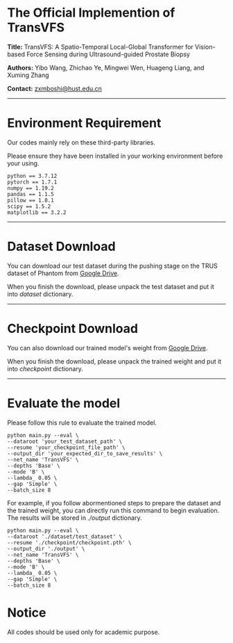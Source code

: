 # The Official Implemention of TransVFS 

**Title:** TransVFS: A Spatio-Temporal Local-Global Transformer for Vision-based Force Sensing during Ultrasound-guided Prostate Biopsy 

**Authors:** Yibo Wang, Zhichao Ye, Mingwei Wen, Huageng Liang, and Xuming Zhang

**Contact:** zxmboshi@hust.edu.cn

--- 

# Environment Requirement 

Our codes mainly rely on these third-party libraries. 

Please ensure they have been installed in your working environment before your using. 
```
python == 3.7.12 
pytorch == 1.7.1 
numpy == 1.19.2 
pandas == 1.1.5 
pillow == 1.8.1 
scipy == 1.5.2 
matplotlib == 3.2.2 
```

---

# Dataset Download 

You can download our test dataset during the pushing stage on the TRUS dataset of Phantom from [Google Drive](https://drive.google.com/drive/folders/1YC87VCj74Zg5Y9DNk1sKIgx-jvQdtIWb?usp=drive_link). 

When you finish the download, please unpack the test dataset and put it into *dataset* dictionary. 

--- 

# Checkpoint Download 

You can also download our trained model's weight from [Google Drive](https://drive.google.com/drive/folders/1y7FtAf-jz96UTb-Tfbs9ganu0fzdvhkJ?usp=drive_link). 

When you finish the download, please unpack the trained weight and put it into *checkpoint* dictionary. 

--- 

# Evaluate the model 

Please follow this rule to evaluate the trained model. 

```
python main.py --eval \
--dataroot 'your_test_dataset_path' \
--resume 'your_checkpoint_file_path' \
--output_dir 'your_expected_dir_to_save_results' \
--net_name 'TransVFS' \
--depths 'Base' \
--mode 'B' \
--lambda_ 0.05 \
--gap 'Simple' \
--batch_size 8
```

For example, if you follow abormentioned steps to prepare the dataset and the trained weight, you can directly run this command to begin evaluation. The results will be stored in *./output* dictionary. 

```
python main.py --eval \
--dataroot './dataset/test_dataset' \
--resume './checkpoint/checkpoint.pth' \
--output_dir './output' \
--net_name 'TransVFS' \
--depths 'Base' \
--mode 'B' \
--lambda_ 0.05 \
--gap 'Simple' \
--batch_size 8
```

# Notice 

All codes should be used only for academic purpose. 
